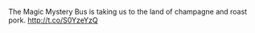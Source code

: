 The Magic Mystery Bus is taking us to the land of champagne and roast pork. <a href="http://t.co/S0YzeYzQ">http://t.co/S0YzeYzQ</a>